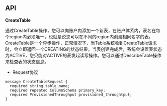 ## API

**CreateTable**

通过CreateTable操作，您可以向账户内添加一个新表，在账户体系内，表名在每个region内必须唯一，也就是说您可以在不同的region内创建相同名字的表。CreateTable是一个异步操作，正常情况下，当Table系统收到CreateTable请求时，会立即返回一个CREATING的状态结果。当表创建完成后，系统会设置表状态为ACTIVE，您只能对ACTIVE的表发起读写操作。您可以通过DescribeTable操作来检查表的状态信息。
* Request协议

```
message CreateTableRequest {
  required string table_name;
  required repeated ColumnSchema primary_key;
  required ProvisionedThroughput provisioned_throughtput;
}
```


